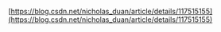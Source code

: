 [https://blog.csdn.net/nicholas_duan/article/details/117515155](https://blog.csdn.net/nicholas_duan/article/details/117515155)